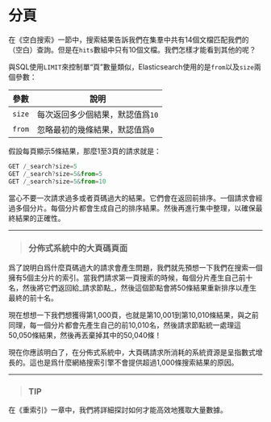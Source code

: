 # 分頁

在《空白搜索》一節中，搜索結果告訴我們在集羣中共有14個文檔匹配我們的（空白）查詢。但是在`hits`數組中只有10個文檔。我們怎樣才能看到其他的呢？

與SQL使用`LIMIT`來控制單“頁”數量類似，Elasticsearch使用的是`from`以及`size`兩個參數：

| 參數 | 說明 |
| -- | -- |
| `size` | 每次返回多少個結果，默認值爲`10` |
| `from` | 忽略最初的幾條結果，默認值爲`0` |

假設每頁顯示5條結果，那麼1至3頁的請求就是：

```js
GET /_search?size=5
GET /_search?size=5&from=5
GET /_search?size=5&from=10
```

當心不要一次請求過多或者頁碼過大的結果。它們會在返回前排序。一個請求會經過多個分片。每個分片都會生成自己的排序結果。然後再進行集中整理，以確保最終結果的正確性。


****
> ### 分佈式系統中的大頁碼頁面

爲了說明白爲什麼頁碼過大的請求會產生問題，我們就先預想一下我們在搜索一個擁有5個主分片的索引。當我們請求第一頁搜索的時候，每個分片產生自己前十名，然後將它們返回給_請求節點_，然後這個節點會將50條結果重新排序以產生最終的前十名。

現在想想一下我們想獲得第1,000頁，也就是第10,001到第10,010條結果，與之前同理，每一個分片都會先產生自己的前10,010名，然後請求節點統一處理這50,050條結果，然後再丟棄掉其中的50,040條！

現在你應該明白了，在分佈式系統中，大頁碼請求所消耗的系統資源是呈指數式增長的。這也是爲什麼網絡搜索引擎不會提供超過1,000條搜索結果的原因。

****

> ### TIP

在《重索引》一章中，我們將詳細探討如何才能高效地獲取大量數據。
